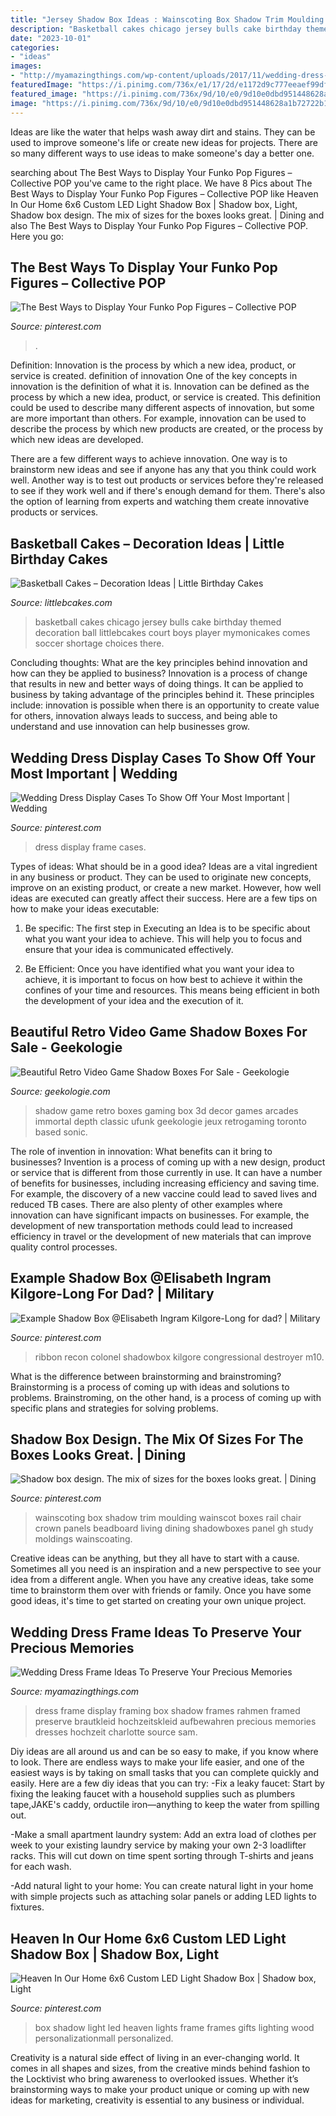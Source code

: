```yaml
---
title: "Jersey Shadow Box Ideas : Wainscoting Box Shadow Trim Moulding Wainscot Boxes Rail Chair Crown Panels Beadboard Living Dining Shadowboxes Panel Gh Study Moldings Wainscoating"
description: "Basketball cakes chicago jersey bulls cake birthday themed decoration ball littlebcakes court boys player mymonicakes comes soccer shortage choices there"
date: "2023-10-01"
categories:
- "ideas"
images:
- "http://myamazingthings.com/wp-content/uploads/2017/11/wedding-dress-display-4-.jpg"
featuredImage: "https://i.pinimg.com/736x/e1/17/2d/e1172d9c777eeaef99dfeb041f8e44d7--wall-trim-box-design.jpg"
featured_image: "https://i.pinimg.com/736x/9d/10/e0/9d10e0dbd951448628a1b72722b11eff--military-ribbon-display-military-veterans.jpg"
image: "https://i.pinimg.com/736x/9d/10/e0/9d10e0dbd951448628a1b72722b11eff--military-ribbon-display-military-veterans.jpg"
---
```



Ideas are like the water that helps wash away dirt and stains. They can be used to improve someone's life or create new ideas for projects. There are so many different ways to use ideas to make someone's day a better one.

	

		
searching about The Best Ways to Display Your Funko Pop Figures – Collective POP you've came to the right place. We have 8 Pics about The Best Ways to Display Your Funko Pop Figures – Collective POP like Heaven In Our Home 6x6 Custom LED Light Shadow Box | Shadow box, Light, Shadow box design. The mix of sizes for the boxes looks great. | Dining and also The Best Ways to Display Your Funko Pop Figures – Collective POP. Here you go:
		
    
## The Best Ways To Display Your Funko Pop Figures – Collective POP

<img loading=lazy src="https://i.pinimg.com/736x/86/f6/1d/86f61d8f1df68f03fd0c4337ca92d85b.jpg" onerror="this.onerror=null;this.src='https://tse3.mm.bing.net/th?id=OIP.TQZi7hLzBW0BQ7svbUVi6gHaJ3&amp;pid=15.1';" alt="The Best Ways to Display Your Funko Pop Figures – Collective POP">

_Source: pinterest.com_

>. 

	

Definition: Innovation is the process by which a new idea, product, or service is created.
definition of innovation
One of the key concepts in innovation is the definition of what it is. Innovation can be defined as the process by which a new idea, product, or service is created. This definition could be used to describe many different aspects of innovation, but some are more important than others. For example, innovation can be used to describe the process by which new products are created, or the process by which new ideas are developed.

There are a few different ways to achieve innovation. One way is to brainstorm new ideas and see if anyone has any that you think could work well. Another way is to test out products or services before they're released to see if they work well and if there's enough demand for them. There's also the option of learning from experts and watching them create innovative products or services.

    
## Basketball Cakes – Decoration Ideas | Little Birthday Cakes

<img loading=lazy src="http://www.littlebcakes.com/wp-content/uploads/2014/01/Basketball-Cakes-Images-1024x768.jpg" onerror="this.onerror=null;this.src='https://tse4.mm.bing.net/th?id=OIP.abuirn0cvMW12du6CpcuQwHaFj&amp;pid=15.1';" alt="Basketball Cakes – Decoration Ideas | Little Birthday Cakes">

_Source: littlebcakes.com_

>basketball cakes chicago jersey bulls cake birthday themed decoration ball littlebcakes court boys player mymonicakes comes soccer shortage choices there. 

	

Concluding thoughts: What are the key principles behind innovation and how can they be applied to business?
Innovation is a process of change that results in new and better ways of doing things. It can be applied to business by taking advantage of the principles behind it. These principles include: innovation is possible when there is an opportunity to create value for others, innovation always leads to success, and being able to understand and use innovation can help businesses grow.

    
## Wedding Dress Display Cases To Show Off Your Most Important | Wedding

<img loading=lazy src="https://i.pinimg.com/736x/4d/ed/02/4ded023cf46c34ac5c7b3b5677d413e1.jpg" onerror="this.onerror=null;this.src='https://tse4.mm.bing.net/th?id=OIP.vCcuEF5velB5XX4Qfse1ZQHaJ4&amp;pid=15.1';" alt="Wedding Dress Display Cases To Show Off Your Most Important | Wedding">

_Source: pinterest.com_

>dress display frame cases. 

	

Types of ideas: What should be in a good idea?
Ideas are a vital ingredient in any business or product. They can be used to originate new concepts, improve on an existing product, or create a new market. However, how well ideas are executed can greatly affect their success. Here are a few tips on how to make your ideas executable:
1. Be specific: The first step in Executing an Idea is to be specific about what you want your idea to achieve. This will help you to focus and ensure that your idea is communicated effectively.

2. Be Efficient: Once you have identified what you want your idea to achieve, it is important to focus on how best to achieve it within the confines of your time and resources. This means being efficient in both the development of your idea and the execution of it.


    
## Beautiful Retro Video Game Shadow Boxes For Sale - Geekologie

<img loading=lazy src="http://geekologie.com/2017/02/08/retro-video-game-shadow-boxes-6.jpg" onerror="this.onerror=null;this.src='https://tse4.mm.bing.net/th?id=OIP.8TVWrTdjJ7hytXQXFZorugEpEs&amp;pid=15.1';" alt="Beautiful Retro Video Game Shadow Boxes For Sale - Geekologie">

_Source: geekologie.com_

>shadow game retro boxes gaming box 3d decor games arcades immortal depth classic ufunk geekologie jeux retrogaming toronto based sonic. 

	

The role of invention in innovation: What benefits can it bring to businesses?
Invention is a process of coming up with a new design, product or service that is different from those currently in use. It can have a number of benefits for businesses, including increasing efficiency and saving time. For example, the discovery of a new vaccine could lead to saved lives and reduced TB cases. There are also plenty of other examples where innovation can have significant impacts on businesses. For example, the development of new transportation methods could lead to increased efficiency in travel or the development of new materials that can improve quality control processes.

    
## Example Shadow Box @Elisabeth Ingram Kilgore-Long For Dad? | Military

<img loading=lazy src="https://i.pinimg.com/736x/9d/10/e0/9d10e0dbd951448628a1b72722b11eff--military-ribbon-display-military-veterans.jpg" onerror="this.onerror=null;this.src='https://tse2.mm.bing.net/th?id=OIP.uAgwB9ZP3lVxtUORgmmQpQHaFI&amp;pid=15.1';" alt="Example Shadow Box @Elisabeth Ingram Kilgore-Long for dad? | Military">

_Source: pinterest.com_

>ribbon recon colonel shadowbox kilgore congressional destroyer m10. 

	

What is the difference between brainstorming and brainstroming?
Brainstorming is a process of coming up with ideas and solutions to problems. Brainstroming, on the other hand, is a process of coming up with specific plans and strategies for solving problems.

    
## Shadow Box Design. The Mix Of Sizes For The Boxes Looks Great. | Dining

<img loading=lazy src="https://i.pinimg.com/736x/e1/17/2d/e1172d9c777eeaef99dfeb041f8e44d7--wall-trim-box-design.jpg" onerror="this.onerror=null;this.src='https://tse1.mm.bing.net/th?id=OIP.jQ9PZHvd2GoxsZAaeUPScgHaEs&amp;pid=15.1';" alt="Shadow box design. The mix of sizes for the boxes looks great. | Dining">

_Source: pinterest.com_

>wainscoting box shadow trim moulding wainscot boxes rail chair crown panels beadboard living dining shadowboxes panel gh study moldings wainscoating. 

	

Creative ideas can be anything, but they all have to start with a cause. Sometimes all you need is an inspiration and a new perspective to see your idea from a different angle. When you have any creative ideas, take some time to brainstorm them over with friends or family. Once you have some good ideas, it's time to get started on creating your own unique project.

    
## Wedding Dress Frame Ideas To Preserve Your Precious Memories

<img loading=lazy src="http://myamazingthings.com/wp-content/uploads/2017/11/wedding-dress-display-4-.jpg" onerror="this.onerror=null;this.src='https://tse4.mm.bing.net/th?id=OIP.20xP-N5b8NYLh1i54GsH_gHaK2&amp;pid=15.1';" alt="Wedding Dress Frame Ideas To Preserve Your Precious Memories">

_Source: myamazingthings.com_

>dress frame display framing box shadow frames rahmen framed preserve brautkleid hochzeitskleid aufbewahren precious memories dresses hochzeit charlotte source sam. 

	

Diy ideas are all around us and can be so easy to make, if you know where to look.
There are endless ways to make your life easier, and one of the easiest ways is by taking on small tasks that you can complete quickly and easily. Here are a few diy ideas that you can try:
-Fix a leaky faucet: Start by fixing the leaking faucet with a household supplies such as plumbers tape,JAKE's caddy, orductile iron—anything to keep the water from spilling out.

-Make a small apartment laundry system: Add an extra load of clothes per week to your existing laundry service by making your own 2-3 loadlifter racks. This will cut down on time spent sorting through T-shirts and jeans for each wash.

-Add natural light to your home: You can create natural light in your home with simple projects such as attaching solar panels or adding LED lights to fixtures.

    
## Heaven In Our Home 6x6 Custom LED Light Shadow Box | Shadow Box, Light

<img loading=lazy src="https://i.pinimg.com/736x/ee/77/14/ee7714825a504c4d3c80d27d3771fd54.jpg" onerror="this.onerror=null;this.src='https://tse2.mm.bing.net/th?id=OIP.p6F5XaineAY-iPPIG6dEUQHaHa&amp;pid=15.1';" alt="Heaven In Our Home 6x6 Custom LED Light Shadow Box | Shadow box, Light">

_Source: pinterest.com_

>box shadow light led heaven lights frame frames gifts lighting wood personalizationmall personalized. 

	

Creativity is a natural side effect of living in an ever-changing world. It comes in all shapes and sizes, from the creative minds behind fashion to the Locktivist who bring awareness to overlooked issues. Whether it’s brainstorming ways to make your product unique or coming up with new ideas for marketing, creativity is essential to any business or individual.


